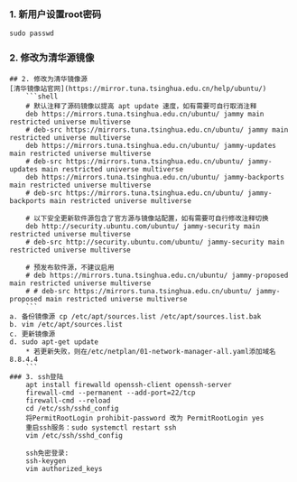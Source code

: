 ### 1. 新用户设置root密码
    sudo passwd

### 2. 修改为清华源镜像
```shell
## 2. 修改为清华镜像源  
[清华镜像站官网](https://mirror.tuna.tsinghua.edu.cn/help/ubuntu/) 
    ```shell
    # 默认注释了源码镜像以提高 apt update 速度，如有需要可自行取消注释
    deb https://mirrors.tuna.tsinghua.edu.cn/ubuntu/ jammy main restricted universe multiverse
    # deb-src https://mirrors.tuna.tsinghua.edu.cn/ubuntu/ jammy main restricted universe multiverse
    deb https://mirrors.tuna.tsinghua.edu.cn/ubuntu/ jammy-updates main restricted universe multiverse
    # deb-src https://mirrors.tuna.tsinghua.edu.cn/ubuntu/ jammy-updates main restricted universe multiverse
    deb https://mirrors.tuna.tsinghua.edu.cn/ubuntu/ jammy-backports main restricted universe multiverse
    # deb-src https://mirrors.tuna.tsinghua.edu.cn/ubuntu/ jammy-backports main restricted universe multiverse

    # 以下安全更新软件源包含了官方源与镜像站配置，如有需要可自行修改注释切换
    deb http://security.ubuntu.com/ubuntu/ jammy-security main restricted universe multiverse
    # deb-src http://security.ubuntu.com/ubuntu/ jammy-security main restricted universe multiverse

    # 预发布软件源，不建议启用
    # deb https://mirrors.tuna.tsinghua.edu.cn/ubuntu/ jammy-proposed main restricted universe multiverse
    # # deb-src https://mirrors.tuna.tsinghua.edu.cn/ubuntu/ jammy-proposed main restricted universe multiverse
    ```
a. 备份镜像源 cp /etc/apt/sources.list /etc/apt/sources.list.bak  
b. vim /etc/apt/sources.list  
c. 更新镜像源   
d. sudo apt-get update 
    * 若更新失败，则在/etc/netplan/01-network-manager-all.yaml添加域名8.8.4.4 
    ```
### 3. ssh登陆  
    apt install firewalld openssh-client openssh-server
    firewall-cmd --permanent --add-port=22/tcp
    firewall-cmd --reload
    cd /etc/ssh/sshd_config
    将PermitRootLogin prohibit-password 改为 PermitRootLogin yes
    重启ssh服务：sudo systemctl restart ssh
    vim /etc/ssh/sshd_config

    ssh免密登录:
    ssh-keygen
    vim authorized_keys
